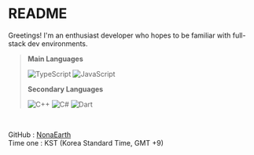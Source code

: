 # README
Greetings! I'm an enthusiast developer who hopes to be familiar with full-stack dev environments.

> **Main Languages**
> 
> ![TypeScript](https://img.shields.io/badge/typescript-%23007ACC.svg?style=for-the-badge&logo=typescript&logoColor=white)
> ![JavaScript](https://img.shields.io/badge/javascript-%23323330.svg?style=for-the-badge&logo=javascript&logoColor=%23F7DF1E)
>  
> **Secondary Languages**
>
> ![C++](https://img.shields.io/badge/c++-%2300599C.svg?style=for-the-badge&logo=c%2B%2B&logoColor=white)
> ![C#](https://img.shields.io/badge/c%23-%23239120.svg?style=for-the-badge&logo=c-sharp&logoColor=white)
> ![Dart](https://img.shields.io/badge/dart-%230175C2.svg?style=for-the-badge&logo=dart&logoColor=white)

</br>

<span>GitHub : [NonaEarth](https://github.com/NonaEarth)</span>
</br>
<span>Time one : KST (Korea Standard Time, GMT +9)</span>
